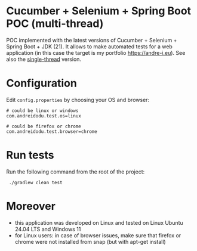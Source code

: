 # Cucumber + Selenium + Spring Boot POC (multi-thread)

POC implemented with the latest versions of Cucumber + Selenium + Spring Boot + JDK (21). It allows to make automated
tests for a web application (in this case the target is my portfolio https://andre-i.eu).
See also the [single-thread](https://github.com/goto-eof/andre-i-test-selenium-cucumber-spring-boot-single-thread)
version.

# Configuration

Edit `config.properties` by choosing your OS and browser:

```
# could be linux or windows
com.andreidodu.test.os=linux

# could be firefox or chrome
com.andreidodu.test.browser=chrome
```

# Run tests

Run the following command from the root of the project:

 ```
  ./gradlew clean test
 ```

# Moreover

- this application was developed on Linux and tested on Linux Ubuntu 24.04 LTS and Windows 11
- for Linux users: in case of browser issues, make sure that firefox or chrome were not installed from snap (but with
  apt-get install)
